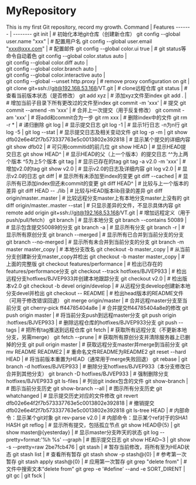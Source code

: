 # MyRepository

This is my first Git repository, record my growth.
Command | Features
------- | --------
git init | # 初始化本地git仓库（创建新仓库）
git config --global user.name "xxx" | # 配置用户名
git config --global user.email "xxx@xxx.com" | # 配置邮件
git config --global color.ui true | # git status等命令自动着色
git config --global color.status auto |   
git config --global color.diff auto |  
git config --global color.branch auto |  
git config --global color.interactive auto |  
git config --global --unset http.proxy | # remove  proxy configuration on git |  
git clone git+ssh://git@192.168.53.168/VT.git | # clone远程仓库
git status | # 查看当前版本状态（是否修改）
git add xyz | # 添加xyz文件至index
git add . | # 增加当前子目录下所有更改过的文件至index
git commit -m 'xxx' | # 提交
git commit --amend -m 'xxx' | # 合并上一次提交（用于反复修改）
git commit -am 'xxx' | # 将add和commit合为一步
git rm xxx | # 删除index中的文件
git rm -r * | # 递归删除
git log | # 显示提交日志
git log -1 | # 显示1行日志 -n为n行
git log -5 | 
git log --stat | # 显示提交日志及相关变动文件
git log -p -m | 
git show dfb02e6e4f2f7b573337763e5c0013802e392818 | # 显示某个提交的详细内容
git show dfb02 | # 可只用commitid的前几位
git show HEAD | # 显示HEAD提交日志
git show HEAD^ | # 显示HEAD的父（上一个版本）的提交日志 ^^为上两个版本 ^5为上5个版本
git tag | # 显示已存在的tag
git tag -a v2.0 -m 'xxx' | # 增加v2.0的tag
git show v2.0 | # 显示v2.0的日志及详细内容
git log v2.0 | # 显示v2.0的日志
git diff | # 显示所有未添加至index的变更
git diff --cached | # 显示所有已添加index但还未commit的变更
git diff HEAD^ | # 比较与上一个版本的差异
git diff HEAD -- ./lib | # 比较与HEAD版本lib目录的差异
git diff origin/master..master | # 比较远程分支master上有本地分支master上没有的
git diff origin/master..master --stat | # 只显示差异的文件，不显示具体内容
git remote add origin git+ssh://git@192.168.53.168/VT.git | # 增加远程定义（用于push/pull/fetch）
git branch | # 显示本地分支
git branch --contains 50089 | # 显示包含提交50089的分支
git branch -a | # 显示所有分支
git branch -r | # 显示所有原创分支
git branch --merged | # 显示所有已合并到当前分支的分支
git branch --no-merged | # 显示所有未合并到当前分支的分支
git branch -m master master_copy | # 本地分支改名
git checkout -b master_copy | # 从当前分支创建新分支master_copy并检出
git checkout -b master master_copy | # 上面的完整版
git checkout features/performance | # 检出已存在的features/performance分支
git checkout --track hotfixes/BJVEP933 | # 检出远程分支hotfixes/BJVEP933并创建本地跟踪分支
git checkout v2.0 | # 检出版本v2.0
git checkout -b devel origin/develop | # 从远程分支develop创建新本地分支devel并检出
git checkout -- README | # 检出head版本的README文件（可用于修改错误回退）
git merge origin/master | # 合并远程master分支至当前分支
git cherry-pick ff44785404a8e | # 合并提交ff44785404a8e的修改
git push origin master | # 将当前分支push到远程master分支
git push origin :hotfixes/BJVEP933 | # 删除远程仓库的hotfixes/BJVEP933分支
git push --tags | # 把所有tag推送到远程仓库
git fetch | # 获取所有远程分支（不更新本地分支，另需merge）
git fetch --prune | # 获取所有原创分支并清除服务器上已删掉的分支
git pull origin master | # 获取远程分支master并merge到当前分支
git mv README README2 | # 重命名文件README为README2
git reset --hard HEAD | # 将当前版本重置为HEAD（通常用于merge失败回退）
git rebase | 
git branch -d hotfixes/BJVEP933 | # 删除分支hotfixes/BJVEP933（本分支修改已合并到其他分支）
git branch -D hotfixes/BJVEP933 | # 强制删除分支hotfixes/BJVEP933
git ls-files | # 列出git index包含的文件
git show-branch | # 图示当前分支历史
git show-branch --all | # 图示所有分支历史
git whatchanged | # 显示提交历史对应的文件修改
git revert dfb02e6e4f2f7b573337763e5c0013802e392818 | # 撤销提交dfb02e6e4f2f7b573337763e5c0013802e392818
git ls-tree HEAD | # 内部命令：显示某个git对象
git rev-parse v2.0 | # 内部命令：显示某个ref对于的SHA1 HASH
git reflog | # 显示所有提交，包括孤立节点
git show HEAD@{5} | 
git show master@{yesterday} | # 显示master分支昨天的状态
git log --pretty=format:'%h %s' --graph | # 图示提交日志
git show HEAD~3 | 
git show -s --pretty=raw 2be7fcb476 | 
git stash | # 暂存当前修改，将所有至为HEAD状态
git stash list | # 查看所有暂存
git stash show -p stash@{0} | # 参考第一次暂存
git stash apply stash@{0} | # 应用第一次暂存
git grep "delete from" | # 文件中搜索文本“delete from”
git grep -e '#define' --and -e SORT_DIRENT | 
git gc | 
git fsck | 
